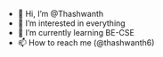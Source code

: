 - 👋 Hi, I’m @Thashwanth
- 👀 I’m interested in everything
- 🌱 I’m currently learning BE-CSE
- 📫 How to reach me (@thashwanth6)

<!---
Thashwanth/Thashwanth is a ✨ special ✨ repository because its `README.md` (this file) appears on your GitHub profile.
You can click the Preview link to take a look at your changes.
--->
